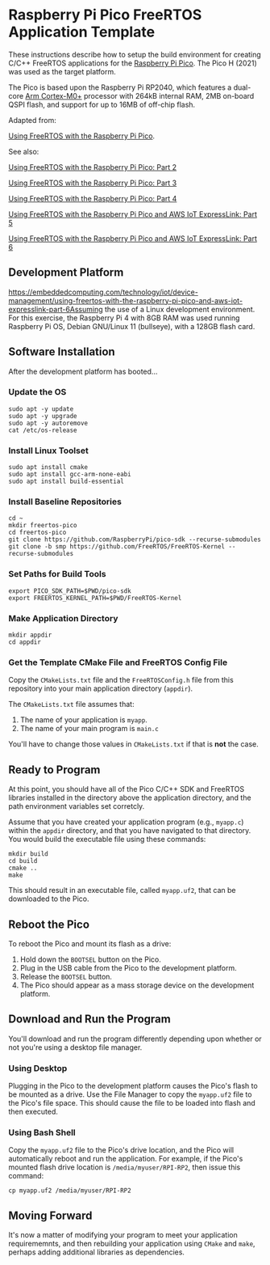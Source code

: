 # Raspberry Pi Pico FreeRTOS Application Template
These instructions describe how to setup the build environment for creating C/C++ FreeRTOS applications for the [Raspberry Pi Pico](https://www.raspberrypi.com/products/raspberry-pi-pico/). The Pico H (2021) was used as the target platform.

The Pico is based upon the Raspberry Pi RP2040, which features a dual-core [Arm Cortex-M0+](https://developer.arm.com/Processors/Cortex-M0-Plus) processor with 264kB internal RAM, 2MB on-board QSPI flash, and support for up to 16MB of off-chip flash.

Adapted from:

[Using FreeRTOS with the Raspberry Pi Pico](https://embeddedcomputing.com/technology/open-source/linux-freertos-related/using-freertos-with-the-raspberry-pi-pico).

See also:

[Using FreeRTOS with the Raspberry Pi Pico: Part 2](https://embeddedcomputing.com/technology/open-source/linux-freertos-related/using-freertos-with-the-raspberry-pi-pico-part-2)

[Using FreeRTOS with the Raspberry Pi Pico: Part 3](https://embeddedcomputing.com/technology/open-source/linux-freertos-related/using-freertos-with-the-raspberry-pi-pico-part-3)

[Using FreeRTOS with the Raspberry Pi Pico: Part 4](https://embeddedcomputing.com/technology/open-source/linux-freertos-related/using-freertos-with-the-raspberry-pi-pico-part-4)

[Using FreeRTOS with the Raspberry Pi Pico and AWS IoT ExpressLink: Part 5](https://embeddedcomputing.com/technology/open-source/linux-freertos-related/using-freertos-with-the-raspberry-pi-pico-and-aws-iot-expresslink-part-5)

[Using FreeRTOS with the Raspberry Pi Pico and AWS IoT ExpressLink: Part 6]()

## Development Platform
https://embeddedcomputing.com/technology/iot/device-management/using-freertos-with-the-raspberry-pi-pico-and-aws-iot-expresslink-part-6Assuming the use of a Linux development environment. For this exercise, the Raspberry Pi 4 with 8GB RAM was used running Raspberry Pi OS, Debian GNU/Linux 11 (bullseye), with a 128GB flash card.

## Software Installation
After the development platform has booted...

### Update the OS

`sudo apt -y update`<br>
`sudo apt -y upgrade`<br>
`sudo apt -y autoremove`<br>
`cat /etc/os-release`

### Install Linux Toolset

`sudo apt install cmake`<br>
`sudo apt install gcc-arm-none-eabi`<br>
`sudo apt install build-essential`

### Install Baseline Repositories

`cd ~`<br>
`mkdir freertos-pico`<br>
`cd freertos-pico`<br>
`git clone https://github.com/RaspberryPi/pico-sdk --recurse-submodules`<br>
`git clone -b smp https://github.com/FreeRTOS/FreeRTOS-Kernel --recurse-submodules`

### Set Paths for Build Tools

`export PICO_SDK_PATH=$PWD/pico-sdk`<br>
`export FREERTOS_KERNEL_PATH=$PWD/FreeRTOS-Kernel`<br>

### Make Application Directory

`mkdir appdir`<br>
`cd appdir`

### Get the Template CMake File and FreeRTOS Config File
Copy the `CMakeLists.txt` file and the `FreeRTOSConfig.h` file from this repository into your main application directory (`appdir`).

The `CMakeLists.txt` file assumes that:
1. The name of your application is `myapp`.
2. The name of your main program is `main.c`

You'll have to change those values in `CMakeLists.txt` if that is **not** the case.

## Ready to Program
At this point, you should have all of the Pico C/C++ SDK and FreeRTOS libraries installed in the directory above the application directory, and the path environment variables set corretcly.

Assume that you have created your application program (e.g., `myapp.c`) within the `appdir` directory, and that you have navigated to that directory. You would build the executable file using these commands:

`mkdir build`<br>
`cd build`<br>
`cmake ..`<br>
`make`

This should result in an executable file, called `myapp.uf2`, that can be downloaded to the Pico.

## Reboot the Pico
To reboot the Pico and mount its flash as a drive:
1. Hold down the `BOOTSEL` button on the Pico.
2. Plug in the USB cable from the Pico to the development platform.
3. Release the `BOOTSEL` button.
4. The Pico should appear as a mass storage device on the development platform.

## Download and Run the Program
You'll download and run the program differently depending upon whether or not you're using a desktop file manager.

### Using Desktop
Plugging in the Pico to the development platform causes the Pico's flash to be mounted as a drive. Use the File Manager to copy the `myapp.uf2` file to the Pico's file space. This should cause the file to be loaded into flash and then executed.

### Using Bash Shell
Copy the `myapp.uf2` file to the Pico's drive location, and the Pico will automatically reboot and run the application. For example, if the Pico's mounted flash drive location is `/media/myuser/RPI-RP2`, then issue this command:

`cp myapp.uf2 /media/myuser/RPI-RP2`

## Moving Forward
It's now a matter of modifying your program to meet your application requirememnts, and then rebuilding your application using `CMake` and `make`, perhaps adding additional libraries as dependencies.
